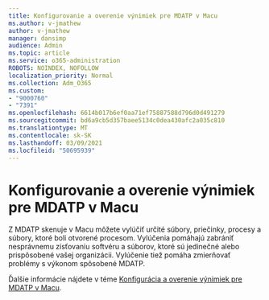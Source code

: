 ```yaml
---
title: Konfigurovanie a overenie výnimiek pre MDATP v Macu
ms.author: v-jmathew
author: v-jmathew
manager: dansimp
audience: Admin
ms.topic: article
ms.service: o365-administration
ROBOTS: NOINDEX, NOFOLLOW
localization_priority: Normal
ms.collection: Adm_O365
ms.custom:
- "9000760"
- "7391"
ms.openlocfilehash: 6614b017b6ef0aa71ef75887588d796d0d491279
ms.sourcegitcommit: bd6a9cb5d357baee5134c0dea430afc2a035c810
ms.translationtype: MT
ms.contentlocale: sk-SK
ms.lasthandoff: 03/09/2021
ms.locfileid: "50695939"
---
```

# <a name="configure-and-validate-exclusions-for-mdatp-on-a-mac"></a>Konfigurovanie a overenie výnimiek pre MDATP v Macu

Z MDATP skenuje v Macu môžete vylúčiť určité súbory, priečinky, procesy a súbory, ktoré boli otvorené procesom. Vylúčenia pomáhajú zabrániť nesprávnemu zisťovaniu softvéru a súborov, ktoré sú jedinečné alebo prispôsobené vašej organizácii. Vylúčenie tiež pomáha zmierňovať problémy s výkonom spôsobené MDATP.

Ďalšie informácie nájdete v téme [Konfigurácia a overenie výnimiek pre MDATP v Macu](https://go.microsoft.com/fwlink/?linkid=2144616).
